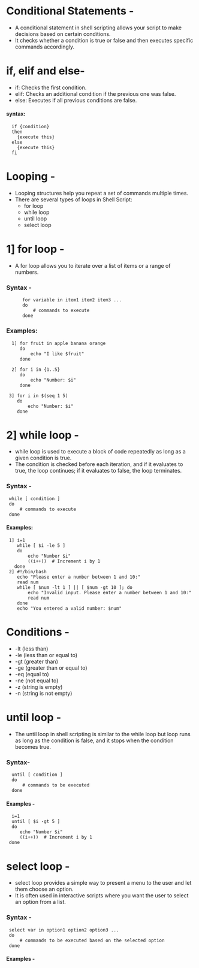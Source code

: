 # Conditional Statements -
- A conditional statement in shell scripting allows your script to make decisions based on certain conditions.
- It checks whether a condition is true or false and then executes specific commands accordingly.
# if, elif and else-
- if: Checks the first condition.
- elif: Checks an additional condition if the previous one was false.
- else: Executes if all previous conditions are false.
#### syntax:
      if {condition}
      then
        {execute this}
      else
        {execute this}
      fi

# Looping -
- Looping structures help you repeat a set of commands multiple times.
- There are several types of loops in Shell Script:
    - for loop
    - while loop
    - until loop
    - select loop

# 1] for loop -
- A for loop allows you to iterate over a list of items or a range of numbers.
### Syntax -
          for variable in item1 item2 item3 ... 
          do
              # commands to execute
          done
 ### Examples:
      1] for fruit in apple banana orange
         do
             echo "I like $fruit"
         done

      2] for i in {1..5}
         do
             echo "Number: $i"
         done

     3] for i in $(seq 1 5)
        do
            echo "Number: $i"
        done

# 2] while loop -
-  while loop is used to execute a block of code repeatedly as long as a given condition is true.
-  The condition is checked before each iteration, and if it evaluates to true, the loop continues; if it evaluates to false, the loop terminates.

### Syntax - 
     while [ condition ]
     do
         # commands to execute
     done

#### Examples:
     1] i=1
        while [ $i -le 5 ]
        do
            echo "Number $i"
            ((i++))  # Increment i by 1
       done
     2] #!/bin/bash
        echo "Please enter a number between 1 and 10:"
        read num
        while [ $num -lt 1 ] || [ $num -gt 10 ]; do
            echo "Invalid input. Please enter a number between 1 and 10:"
            read num
        done
        echo "You entered a valid number: $num"
 
 # Conditions -
- -lt (less than)
- -le (less than or equal to)
- -gt (greater than)
- -ge (greater than or equal to)
- -eq (equal to)
- -ne (not equal to)
- -z (string is empty)
- -n (string is not empty)

# until loop -
- The until loop in shell scripting is similar to the while loop but loop runs as long as the condition is false, and it stops when the condition becomes true.

### Syntax-
      until [ condition ]
      do
          # commands to be executed
      done

#### Examples -
      i=1
      until [ $i -gt 5 ]
      do
         echo "Number $i"
         ((i++))  # Increment i by 1
     done 

# select loop -
-  select loop provides a simple way to present a menu to the user and let them choose an option.
-  It is often used in interactive scripts where you want the user to select an option from a list.

### Syntax -
     select var in option1 option2 option3 ... 
     do
         # commands to be executed based on the selected option
     done

#### Examples -
      
